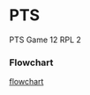 # PTS

PTS Game 12 RPL 2

### Flowchart

[flowchart](https://lucid.app/documents/view/27e197a1-e853-4e1a-8f0f-e1e66c78af99)
